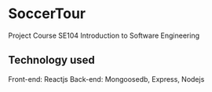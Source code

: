 # SoccerTour
 Project Course SE104 Introduction to Software Engineering
## Technology used
 Front-end: Reactjs
 Back-end: Mongoosedb, Express, Nodejs 
